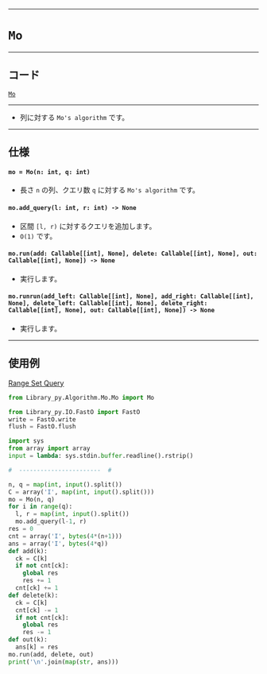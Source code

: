 _____

# `Mo`

_____

## コード

[`Mo`](https://github.com/titan-23/Library_py/blob/main/Algorithm/Mo/Mo.py)
<!-- code=https://github.com/titan-23/Library_py/blob/main/Algorithm\Mo\Mo.py -->

_____


- 列に対する `Mo's algorithm` です。

_____

## 仕様

#### `mo = Mo(n: int, q: int)`

- 長さ `n` の列、クエリ数 `q` に対する `Mo's algorithm` です。

#### `mo.add_query(l: int, r: int) -> None`

- 区間 `[l, r)` に対するクエリを追加します。
- `O(1)` です。

#### `mo.run(add: Callable[[int], None], delete: Callable[[int], None], out: Callable[[int], None]) -> None`

- 実行します。

#### `mo.runrun(add_left: Callable[[int], None], add_right: Callable[[int], None], delete_left: Callable[[int], None], delete_right: Callable[[int], None], out: Callable[[int], None]) -> None`

- 実行します。

_____

## 使用例

[Range Set Query](https://atcoder.jp/contests/abc174/submissions/48086746)

```python
from Library_py.Algorithm.Mo.Mo import Mo

from Library_py.IO.FastO import FastO
write = FastO.write
flush = FastO.flush

import sys
from array import array
input = lambda: sys.stdin.buffer.readline().rstrip()

#  -----------------------  #

n, q = map(int, input().split())
C = array('I', map(int, input().split()))
mo = Mo(n, q)
for i in range(q):
  l, r = map(int, input().split())
  mo.add_query(l-1, r)
res = 0
cnt = array('I', bytes(4*(n+1)))
ans = array('I', bytes(4*q))
def add(k):
  ck = C[k]
  if not cnt[ck]:
    global res
    res += 1
  cnt[ck] += 1
def delete(k):
  ck = C[k]
  cnt[ck] -= 1
  if not cnt[ck]:
    global res
    res -= 1
def out(k):
  ans[k] = res
mo.run(add, delete, out)
print('\n'.join(map(str, ans)))
```
